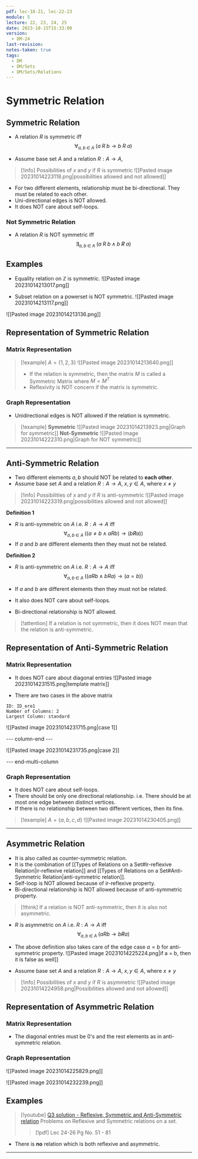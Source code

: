 ```yaml
---
pdf: lec-18-21, lec-22-23
module: 5
lecture: 22, 23, 24, 25
date: 2023-10-15T15:33:00
version:
  - DM-24
last-revision: 
notes-taken: true
tags:
  - DM
  - DM/Sets
  - DM/Sets/Relations
---
```

# Symmetric Relation

## Symmetric Relation

- A relation $R$ is symmetric iff
$$
\forall_{a, b\; \in \; A}\; (a\; R \; b \rightarrow b \; R \; a)
$$

- Assume base set $A$ and a relation $R : A \rightarrow A$, 
> [!info] Possibilities of $x$ and $y$ if $R$ is symmetric
> ![[Pasted image 20231014223118.png|possibilities allowed and not allowed]]

- For two different elements, relationship must be bi-directional. They must be related to each other.
- Uni-directional edges is NOT allowed.
- It does NOT care about self-loops.

### Not Symmetric Relation
- A relation $R$ is NOT symmetric iff
$$
\exists_{a, b\; \in \; A}\; (a\; R \; b \land b \; \not R \; a)
$$

## Examples
- Equality relation on $\mathbb{Z}$ is symmetric.
![[Pasted image 20231014213017.png]]

- Subset relation on a powerset is NOT symmetric.
![[Pasted image 20231014213117.png]]

![[Pasted image 20231014213136.png]]

## Representation of Symmetric Relation

### Matrix Representation

> [!example] $A = \{1, 2, 3\}$
> ![[Pasted image 20231014213640.png]]
> - If the relation is symmetric, then the matrix $M$ is called a Symmetric Matrix where $M = M^T$
> - Reflexivity is NOT  concern if the matrix is symmetric.

### Graph Representation
- Unidirectional edges is NOT allowed if the relation is symmetric.


> [!example] 
> **Symmetric**
> ![[Pasted image 20231014213923.png|Graph for symmetric]]
> **Not-Symmetric**
> ![[Pasted image 20231014222310.png|Graph for NOT symmetric]]

---

## Anti-Symmetric Relation
- Two different elements $a, b$ should NOT be related to **each other**.
- Assume base set $A$ and a relation $R : A \rightarrow A$, $x, y \in A$, where $x \not = y$
> [!info] Possibilities of $x$ and $y$ if $R$ is anti-symmetric
> ![[Pasted image 20231014223319.png|possibilities allowed and not allowed]]


**Definition 1**
- $R$ is anti-symmetric on $A$ i.e. $R : A \rightarrow A$ iff
$$
\forall_{a, b \;\in\; A} \; ((a \not= b \land a R b) \rightarrow (b \not R a) )
$$
- If $a$ and $b$ are different elements then they must not be related.

**Definition 2**
- $R$ is anti-symmetric on $A$ i.e. $R : A \rightarrow A$ iff
$$
\forall_{a, b \;\in\; A} \; ((a R b \land b R a) \rightarrow (a = b))
$$
- If $a$ and $b$ are different elements then they must not be related.


- It also does NOT care about self-loops.
- Bi-directional relationship is NOT allowed.

> [!attention] If a relation is not symmetric, then it does NOT mean that the relation is anti-symmetric.

## Representation of Anti-Symmetric Relation

### Matrix Representation
- It does NOT care about diagonal entries
![[Pasted image 20231014231515.png|template matrix]]

- There are two cases in the above matrix
```start-multi-column
ID: ID_ere1
Number of Columns: 2
Largest Column: standard
```
![[Pasted image 20231014231715.png|case 1]]

--- column-end ---

![[Pasted image 20231014231735.png|case 2]]

--- end-multi-column

### Graph Representation
- It does NOT care about self-loops.
- There should be only one directional relationship. i.e. There should be at most one edge between distinct vertices.
- If there is no relationship between two different vertices, then its fine.
> [!example] $A = \{a, b, c, d\}$
> ![[Pasted image 20231014230405.png]]

---

## Asymmetric Relation
- It is also called as counter-symmetric relation.
- It is the combination of [[Types of Relations on a Set#Ir-reflexive Relation|ir-reflexive relation]] and [[Types of Relations on a Set#Anti-Symmetric Relation|anti-symmetric relation]].
- Self-loop is NOT allowed because of ir-reflexive property.
- Bi-directional relationship is NOT allowed because of anti-symmetric property.
> [!think] If a relation is NOT anti-symmetric, then it is also not asymmetric.


- $R$ is asymmetric on $A$ i.e. $R : A \rightarrow A$ iff
$$
\forall_{a, b \; \in \; A} \; (a R b \rightarrow b \not R a)
$$
- The above definition also takes care of the edge case $a = b$ for anti-symmetric property.
![[Pasted image 20231014225224.png|if a = b, then it is false as well]]


- Assume base set $A$ and a relation $R : A \rightarrow A$, $x, y \in A$, where $x \not = y$
> [!info] Possibilities of $x$ and $y$ if $R$ is asymmetric
> ![[Pasted image 20231014224958.png|Possibilities allowed and not allowed]]

## Representation of Asymmetric Relation
### Matrix Representation
- The diagonal entries must be 0's and the rest elements as in anti-symmetric relation.

### Graph Representation

![[Pasted image 20231014225829.png]]

![[Pasted image 20231014232239.png]]


## Examples

> [!youtube] [Q3 solution - Reflexive, Symmetric and Anti-Symmetric relation](https://www.youtube.com/watch?v=71ks9HH0osQ)
> Problems on Reflexive and Symmetric relations on a set.
>> [!pdf] Lec 24-26 Pg No. 51 - 81

- There is **no** relation which is both reflexive and asymmetric.
---
